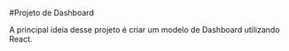 #Projeto de Dashboard

A principal ideia desse projeto é criar um modelo de Dashboard utilizando React.